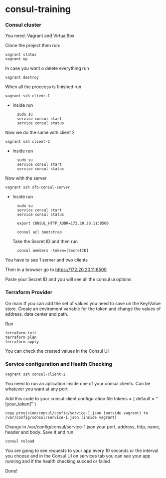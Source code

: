 # consul-training

### Consul cluster
You need: Vagrant and VirtualBox

Clone the project then run:

    vagrant status
    vagrant up

In case you want o delete everything run 
      
    vagrant destroy

When all the proccess is finished run 

    vagrant ssh client-1
    
* Inside run

        sudo su
        service consul start
        service consul status

Now we do the same with client 2

    vagrant ssh client-2

* Inside run

        sudo su
        service consul start
        service consul status

Now with the server
  
    vagrant ssh sfo-consul-server

* Inside run

        sudo su
        service consul start
        service consul status

        export CONSUL_HTTP_ADDR=172.20.20.11:8500

        consul acl bootstrap

  Take the Secret ID and then run

        consul members -token=[SecretID]

You have to see 1 server and two clients

Then in a browser go to https://172.20.20.11:8500

Paste your Secret ID and you will see all the consul ui options

### Terraform Provider

On main.tf you can add the set of values you need to save un the Key/Value store. Create an enviroment variable for the token and change the values of address, data center and path.

Run

    terraform init
    terraform plan
    terraform apply

You can check the created values in the Consul UI

### Service configuration and Health Checking

    vagrant ssh consul-client-2

You need to run an aplication inside one of your consul clients. Can be whatever you want at any port

Add this code to your consul client configuration file
    tokens = {
        default = "[your_token]"
    }
    
    copy provision/consul/config/service-1.json (outside vagrant) to /var/config/consul/service-1.json (inside vagrant)

Change in /var/config/consul/service-1.json your port, address, http, name, header and body. Save it and run
    
    consul reload

You are going to see requests to your app every 10 seconds or the interval you choose and in the Consul UI on services tab you can see your app running and if the health checking succed or failed

Done!
